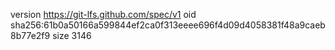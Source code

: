 version https://git-lfs.github.com/spec/v1
oid sha256:61b0a50166a599844ef2ca0f313eeee696f4d09d4058381f48a9caeb8b77e2f9
size 3146
